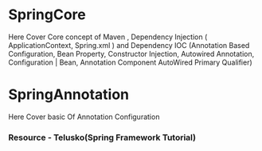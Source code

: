 # SpringCore
Here Cover Core concept of Maven , Dependency Injection ( ApplicationContext, Spring.xml ) and Dependency IOC (Annotation Based Configuration,  Bean Property, Constructor Injection, Autowired Annotation, Configuration | Bean, Annotation Component AutoWired Primary Qualifier)

# SpringAnnotation

Here Cover basic Of Annotation Configuration

### Resource - Telusko(Spring Framework Tutorial)
